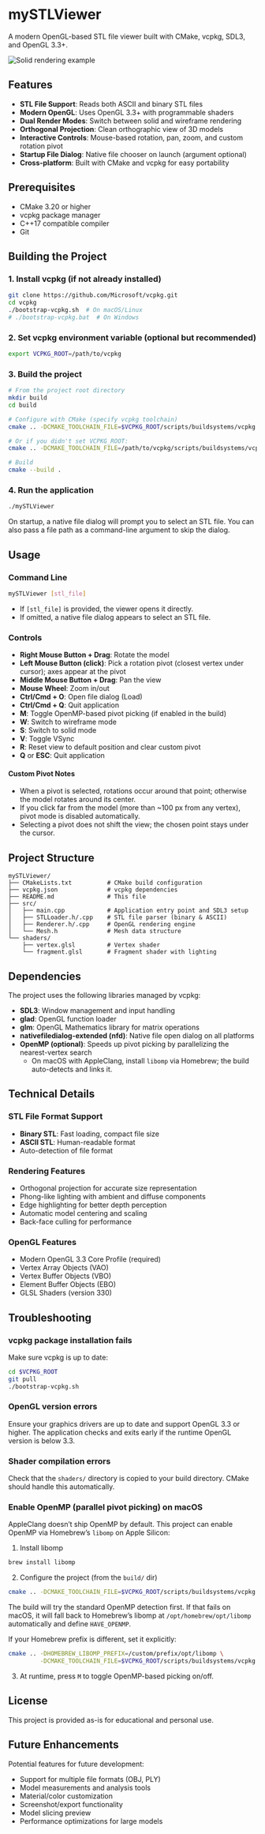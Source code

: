 # mySTLViewer

A modern OpenGL-based STL file viewer built with CMake, vcpkg, SDL3, and OpenGL 3.3+.

![Solid rendering example](screenshots/solid.png)

## Features

- **STL File Support**: Reads both ASCII and binary STL files
- **Modern OpenGL**: Uses OpenGL 3.3+ with programmable shaders
- **Dual Render Modes**: Switch between solid and wireframe rendering
- **Orthogonal Projection**: Clean orthographic view of 3D models
- **Interactive Controls**: Mouse-based rotation, pan, zoom, and custom rotation pivot
- **Startup File Dialog**: Native file chooser on launch (argument optional)
- **Cross-platform**: Built with CMake and vcpkg for easy portability

## Prerequisites

- CMake 3.20 or higher
- vcpkg package manager
- C++17 compatible compiler
- Git

## Building the Project

### 1. Install vcpkg (if not already installed)

```bash
git clone https://github.com/Microsoft/vcpkg.git
cd vcpkg
./bootstrap-vcpkg.sh  # On macOS/Linux
# ./bootstrap-vcpkg.bat  # On Windows
```

### 2. Set vcpkg environment variable (optional but recommended)

```bash
export VCPKG_ROOT=/path/to/vcpkg
```

### 3. Build the project

```bash
# From the project root directory
mkdir build
cd build

# Configure with CMake (specify vcpkg toolchain)
cmake .. -DCMAKE_TOOLCHAIN_FILE=$VCPKG_ROOT/scripts/buildsystems/vcpkg.cmake

# Or if you didn't set VCPKG_ROOT:
cmake .. -DCMAKE_TOOLCHAIN_FILE=/path/to/vcpkg/scripts/buildsystems/vcpkg.cmake

# Build
cmake --build .
```

### 4. Run the application

```bash
./mySTLViewer
```

On startup, a native file dialog will prompt you to select an STL file. You can also pass a file path as a command-line argument to skip the dialog.

## Usage

### Command Line

```bash
mySTLViewer [stl_file]
```

- If `[stl_file]` is provided, the viewer opens it directly.
- If omitted, a native file dialog appears to select an STL file.

### Controls

- **Right Mouse Button + Drag**: Rotate the model
- **Left Mouse Button (click)**: Pick a rotation pivot (closest vertex under cursor); axes appear at the pivot
- **Middle Mouse Button + Drag**: Pan the view
- **Mouse Wheel**: Zoom in/out
- **Ctrl/Cmd + O**: Open file dialog (Load)
- **Ctrl/Cmd + Q**: Quit application
- **M**: Toggle OpenMP-based pivot picking (if enabled in the build)
- **W**: Switch to wireframe mode
- **S**: Switch to solid mode
- **V**: Toggle VSync
- **R**: Reset view to default position and clear custom pivot
- **Q** or **ESC**: Quit application

#### Custom Pivot Notes
- When a pivot is selected, rotations occur around that point; otherwise the model rotates around its center.
- If you click far from the model (more than ~100 px from any vertex), pivot mode is disabled automatically.
- Selecting a pivot does not shift the view; the chosen point stays under the cursor.

## Project Structure

```
mySTLViewer/
├── CMakeLists.txt          # CMake build configuration
├── vcpkg.json              # vcpkg dependencies
├── README.md               # This file
├── src/
│   ├── main.cpp            # Application entry point and SDL3 setup
│   ├── STLLoader.h/.cpp    # STL file parser (binary & ASCII)
│   ├── Renderer.h/.cpp     # OpenGL rendering engine
│   └── Mesh.h              # Mesh data structure
└── shaders/
    ├── vertex.glsl         # Vertex shader
    └── fragment.glsl       # Fragment shader with lighting
```

## Dependencies

The project uses the following libraries managed by vcpkg:

- **SDL3**: Window management and input handling
- **glad**: OpenGL function loader
- **glm**: OpenGL Mathematics library for matrix operations
- **nativefiledialog-extended (nfd)**: Native file open dialog on all platforms
- **OpenMP (optional)**: Speeds up pivot picking by parallelizing the nearest-vertex search
    - On macOS with AppleClang, install `libomp` via Homebrew; the build auto-detects and links it.

## Technical Details

### STL File Format Support

- **Binary STL**: Fast loading, compact file size
- **ASCII STL**: Human-readable format
- Auto-detection of file format

### Rendering Features

- Orthogonal projection for accurate size representation
- Phong-like lighting with ambient and diffuse components
- Edge highlighting for better depth perception
- Automatic model centering and scaling
- Back-face culling for performance

### OpenGL Features

- Modern OpenGL 3.3 Core Profile (required)
- Vertex Array Objects (VAO)
- Vertex Buffer Objects (VBO)
- Element Buffer Objects (EBO)
- GLSL Shaders (version 330)

## Troubleshooting

### vcpkg package installation fails

Make sure vcpkg is up to date:
```bash
cd $VCPKG_ROOT
git pull
./bootstrap-vcpkg.sh
```

### OpenGL version errors

Ensure your graphics drivers are up to date and support OpenGL 3.3 or higher. The application checks and exits early if the runtime OpenGL version is below 3.3.

### Shader compilation errors

Check that the `shaders/` directory is copied to your build directory. CMake should handle this automatically.

### Enable OpenMP (parallel pivot picking) on macOS

AppleClang doesn’t ship OpenMP by default. This project can enable OpenMP via Homebrew’s `libomp` on Apple Silicon:

1) Install libomp
```bash
brew install libomp
```

2) Configure the project (from the `build/` dir)
```bash
cmake .. -DCMAKE_TOOLCHAIN_FILE=$VCPKG_ROOT/scripts/buildsystems/vcpkg.cmake
```

The build will try the standard OpenMP detection first. If that fails on macOS, it will fall back to Homebrew’s libomp at `/opt/homebrew/opt/libomp` automatically and define `HAVE_OPENMP`.

If your Homebrew prefix is different, set it explicitly:
```bash
cmake .. -DHOMEBREW_LIBOMP_PREFIX=/custom/prefix/opt/libomp \
         -DCMAKE_TOOLCHAIN_FILE=$VCPKG_ROOT/scripts/buildsystems/vcpkg.cmake
```

3) At runtime, press `M` to toggle OpenMP-based picking on/off.

## License

This project is provided as-is for educational and personal use.

## Future Enhancements

Potential features for future development:

- Support for multiple file formats (OBJ, PLY)
- Model measurements and analysis tools
- Material/color customization
- Screenshot/export functionality
- Model slicing preview
- Performance optimizations for large models
